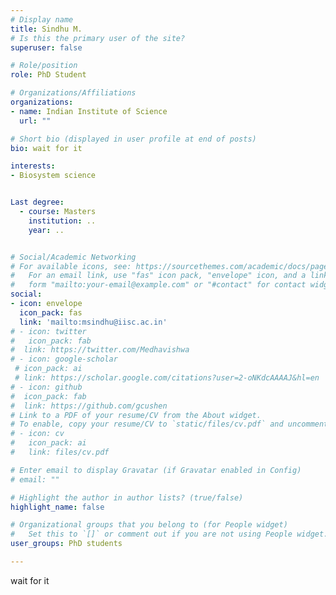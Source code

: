 ```yaml
---
# Display name
title: Sindhu M.
# Is this the primary user of the site?
superuser: false

# Role/position
role: PhD Student

# Organizations/Affiliations
organizations:
- name: Indian Institute of Science
  url: ""

# Short bio (displayed in user profile at end of posts)
bio: wait for it

interests:
- Biosystem science


Last degree:
  - course: Masters
    institution: ..
    year: ..


# Social/Academic Networking
# For available icons, see: https://sourcethemes.com/academic/docs/page-builder/#icons
#   For an email link, use "fas" icon pack, "envelope" icon, and a link in the
#   form "mailto:your-email@example.com" or "#contact" for contact widget.
social:
- icon: envelope
  icon_pack: fas
  link: 'mailto:msindhu@iisc.ac.in'
# - icon: twitter
#   icon_pack: fab
#  link: https://twitter.com/Medhavishwa
# - icon: google-scholar
 # icon_pack: ai
 # link: https://scholar.google.com/citations?user=2-oNKdcAAAAJ&hl=en
# - icon: github
#  icon_pack: fab
#  link: https://github.com/gcushen
# Link to a PDF of your resume/CV from the About widget.
# To enable, copy your resume/CV to `static/files/cv.pdf` and uncomment the lines below.
# - icon: cv
#   icon_pack: ai
#   link: files/cv.pdf

# Enter email to display Gravatar (if Gravatar enabled in Config)
# email: ""

# Highlight the author in author lists? (true/false)
highlight_name: false

# Organizational groups that you belong to (for People widget)
#   Set this to `[]` or comment out if you are not using People widget.
user_groups: PhD students

---
```


wait for it
